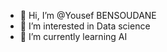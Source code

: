- 👋 Hi, I’m @Yousef BENSOUDANE
- 👀 I’m interested in Data science
- 🌱 I’m currently learning AI


<!---
- 💞️ I’m looking to collaborate on ...
- 📫 How to reach me ...
yousefData/yousefData is a ✨ special ✨ repository because its `README.md` (this file) appears on your GitHub profile.
You can click the Preview link to take a look at your changes.
--->
